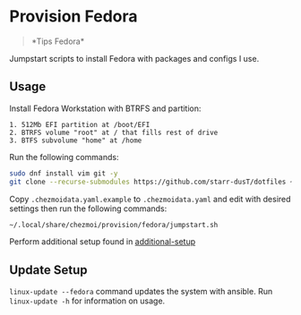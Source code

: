 # Provision Fedora
> \*Tips Fedora\*

Jumpstart scripts to install Fedora with packages and configs I use.

## Usage

Install Fedora Workstation with BTRFS and partition:

```
1. 512Mb EFI partition at /boot/EFI
2. BTRFS volume "root" at / that fills rest of drive
3. BTFS subvolume "home" at /home
```

Run the following commands:

```bash
sudo dnf install vim git -y
git clone --recurse-submodules https://github.com/starr-dusT/dotfiles ~/.local/share/chezmoi 
```

Copy `.chezmoidata.yaml.example` to `.chezmoidata.yaml` and edit with desired settings then run the following commands:

```bash
~/.local/share/chezmoi/provision/fedora/jumpstart.sh
```

Perform additional setup found in [additional-setup](additional-setup.md)

## Update Setup

`linux-update --fedora` command updates the system with ansible. Run `linux-update -h` for information on usage.
